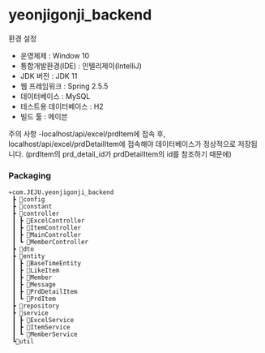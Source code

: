 # yeonjigonji_backend

환경 설정
- 운영체제 : Window 10
- 통합개발환경(IDE) : 인텔리제이(IntelliJ)
- JDK 버전 : JDK 11
- 웹 프레임워크 : Spring 2.5.5
- 데이터베이스 : MySQL
- 테스트용 데이터베이스 : H2
- 빌드 툴 : 메이븐

주의 사항
-localhost/api/excel/prdItem에 접속 후, localhost/api/excel/prdDetailItem에 접속해야 데이터베이스가 정상적으로 저장됩니다.
(prdItem의 prd_detail_id가 prdDetailItem의 id를 참조하기 때문에)


### Packaging
```text
✈com.JEJU.yeonjigonji_backend
 ┣ 📂config
 ┣ 📂constant       
 ┣ 📂controller
 ┃ ┣ 📃ExcelController
 ┃ ┣ 📃ItemController
 ┃ ┣ 📃MainController
 ┃ ┗ 📃MemberController
 ┣ 📂dto
 ┣ 📂entity       
 ┃ ┣ 📃BaseTimeEntity
 ┃ ┣ 📃LikeItem
 ┃ ┣ 📃Member
 ┃ ┣ 📃Message
 ┃ ┣ 📃PrdDetailItem
 ┃ ┗ 📃PrdItem
 ┣ 📂repository
 ┣ 📂service          
 ┃ ┣ 📃ExcelService
 ┃ ┣ 📃ItemService
 ┃ ┗ 📃MemberService
 ┗📂util  
```
